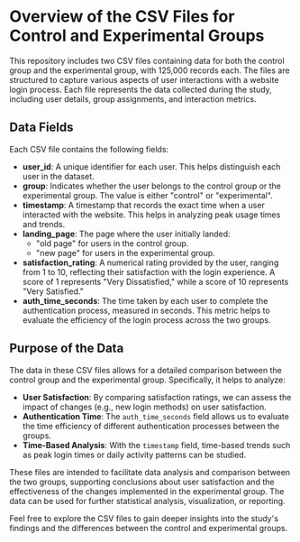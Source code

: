# Overview of the CSV Files for Control and Experimental Groups

This repository includes two CSV files containing data for both the control group and the experimental group, with 125,000 records each. The files are structured to capture various aspects of user interactions with a website login process. Each file represents the data collected during the study, including user details, group assignments, and interaction metrics.

## Data Fields

Each CSV file contains the following fields:

- **user_id**: A unique identifier for each user. This helps distinguish each user in the dataset.
- **group**: Indicates whether the user belongs to the control group or the experimental group. The value is either "control" or "experimental".
- **timestamp**: A timestamp that records the exact time when a user interacted with the website. This helps in analyzing peak usage times and trends.
- **landing_page**: The page where the user initially landed:
  - "old page" for users in the control group.
  - "new page" for users in the experimental group.
- **satisfaction_rating**: A numerical rating provided by the user, ranging from 1 to 10, reflecting their satisfaction with the login experience. A score of 1 represents "Very Dissatisfied," while a score of 10 represents "Very Satisfied."
- **auth_time_seconds**: The time taken by each user to complete the authentication process, measured in seconds. This metric helps to evaluate the efficiency of the login process across the two groups.

## Purpose of the Data

The data in these CSV files allows for a detailed comparison between the control group and the experimental group. Specifically, it helps to analyze:

- **User Satisfaction**: By comparing satisfaction ratings, we can assess the impact of changes (e.g., new login methods) on user satisfaction.
- **Authentication Time**: The `auth_time_seconds` field allows us to evaluate the time efficiency of different authentication processes between the groups.
- **Time-Based Analysis**: With the `timestamp` field, time-based trends such as peak login times or daily activity patterns can be studied.

These files are intended to facilitate data analysis and comparison between the two groups, supporting conclusions about user satisfaction and the effectiveness of the changes implemented in the experimental group. The data can be used for further statistical analysis, visualization, or reporting.

Feel free to explore the CSV files to gain deeper insights into the study's findings and the differences between the control and experimental groups.


